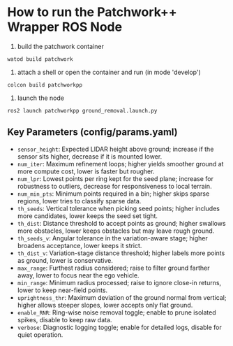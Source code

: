 # How to run the Patchwork++ Wrapper ROS Node

1. build the patchwork container

`watod build patchwork`

1. attach a shell or open the container and run (in mode 'develop')

`colcon build patchworkpp`

1. launch the node

`ros2 launch patchworkpp ground_removal.launch.py`

## Key Parameters (config/params.yaml)

- `sensor_height`: Expected LIDAR height above ground; increase if the sensor sits higher, decrease if it is mounted lower.
- `num_iter`: Maximum refinement loops; higher yields smoother ground at more compute cost, lower is faster but rougher.
- `num_lpr`: Lowest points per ring kept for the seed plane; increase for robustness to outliers, decrease for responsiveness to local terrain.
- `num_min_pts`: Minimum points required in a bin; higher skips sparse regions, lower tries to classify sparse data.
- `th_seeds`: Vertical tolerance when picking seed points; higher includes more candidates, lower keeps the seed set tight.
- `th_dist`: Distance threshold to accept points as ground; higher swallows more obstacles, lower keeps obstacles but may leave rough ground.
- `th_seeds_v`: Angular tolerance in the variation-aware stage; higher broadens acceptance, lower keeps it strict.
- `th_dist_v`: Variation-stage distance threshold; higher labels more points as ground, lower is conservative.
- `max_range`: Furthest radius considered; raise to filter ground farther away, lower to focus near the ego vehicle.
- `min_range`: Minimum radius processed; raise to ignore close-in returns, lower to keep near-field points.
- `uprightness_thr`: Maximum deviation of the ground normal from vertical; higher allows steeper slopes, lower accepts only flat ground.
- `enable_RNR`: Ring-wise noise removal toggle; enable to prune isolated spikes, disable to keep raw data.
- `verbose`: Diagnostic logging toggle; enable for detailed logs, disable for quiet operation.
